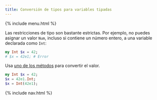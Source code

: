 ```yaml
---
title: Conversión de tipos para variables tipadas
---
```


{% include menu.html %}

Las restricciones de tipo son bastante estrictas. Por ejemplo, no puedes asignar un valor `Num`, incluso si contiene un número entero, a una variable declarada como `Int`:

```raku
my Int $x = 42;
# $x = 42e1; # Error
```

Usa [uno de los métodos](/es/essentials/coercion/#topics-in-this-section) para convertir el valor.

```raku
my Int $x = 42;
$x = 42e1.Int;
$x = Int(42e1);
```

{% include nav.html %}
